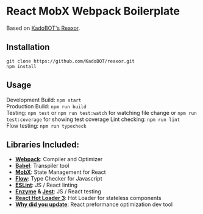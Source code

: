 # React MobX Webpack Boilerplate

Based on [KadoBOT's Reaxor](https://github.com/KadoBOT/reaxor).

## Installation
```
git clone https://github.com/KadoBOT/reaxor.git
npm install
```

## Usage
Development Build:  ``npm start``  
Production Build: ``npm run build``  
Testing: ``npm test`` or ``npm run test:watch`` for watching file change or ``npm run test:coverage`` for showing test coverage
Lint checking: ``npm run lint``  
Flow testing:  ``npm run typecheck``  

## Libraries Included:
* [**Webpack**](https://webpack.github.io/): Compiler and Optimizer 
* [**Babel**](https://babeljs.io/): Transpiler tool 
* [**MobX**](https://mobxjs.github.io/mobx/): State Management for React 
* [**Flow**](http://flowtype.org/): Type Checker for Javascript 
* [**ESLint**](http://eslint.org): JS / React linting 
* **[Enzyme](http://airbnb.io/enzyme/) & [Jest](https://facebook.github.io/jest/)**: JS / React testing
* [**React Hot Loader 3**](https://github.com/gaearon/react-hot-boilerplate/pull/61): Hot Loader for stateless components 
* [**Why did you update**](https://github.com/garbles/why-did-you-update): React preformance optimization dev tool 

